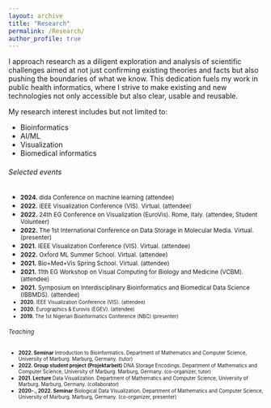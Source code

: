 ```yaml
---
layout: archive
title: "Research"
permalink: /Research/
author_profile: true
---
```


I approach research as a diligent exploration and analysis of scientific challenges aimed at not just confirming existing theories and facts but also pushing the boundaries of what we know. This dedication fuels my work in public health informatics, where I strive to make existing and new technologies not only accessible but also clear, usable and reusable.

My research interest includes but not limited to:

- Bioinformatics
- AI/ML
- Visualization
- Biomedical informatics

###### Selected events

<!-- markdownlint-disable MD033 -->

- <small>**2024.** dida Conference on machine learning (attendee)</small>
- <small>**2022.** IEEE Visualization Conference (VIS). Virtual. (attendee)</small>
- <small>**2022.** 24th EG Conference on Visualization (EuroVis). Rome, Italy. (attendee, Student Volunteer)</small>
- <small>**2022.** The 1st International Conference on Data Storage in Molecular Media. Virtual. (presenter)</small>
- <small>**2021.** IEEE Visualization Conference (VIS). Virtual. (attendee)</small>
- <small>**2022.** Oxford ML Summer School. Virtual. (attendee)</small>
- <small>**2021.** Bio+Med+Vis Spring School. Virtual. (attendee)</small>
- <small>**2021.** 11th EG Workshop on Visual Computing for Biology and Medicine (VCBM). (attendee)</small>
- <small>**2021.** Symposium on Interdisciplinary Bioinformatics and Biomedical Data Science (IBBMDS). (attendee)
- <small>**2020.** IEEE Visualization Conference (VIS). (attendee)</small>
- <small>**2020.** Eurographics & Eurovis (EGEV). (attendee)</small>
- <small>**2019.** The 1st Nigerian Bioinformatics Conference (NBC) (presenter)</small>

###### Teaching

- <small>**2022. Seminar** Introduction to Bioinformatics. Department of Mathematics and Computer Science, University of Marburg. Marburg, Germany. (tutor)</small>
- <small>**2022. Group student project (Projektarbeit)** DNA Storage Encodings. Department of Mathematics and Computer Science, University of Marburg. Marburg, Germany. (co-organizer, tutor)</small>
- <small>**2021. Lecture** Data Visualization. Department of Mathematics and Computer Science, University of Marburg. Marburg, Germany. (collaborator)</small>
- <small>**2020-., 2022. Seminar** Biological Data Visualization. Department of Mathematics and Computer Science, University of Marburg. Marburg, Germany. (co-organizer, presenter)</small>

<!-- markdownlint-enable MD033 -->